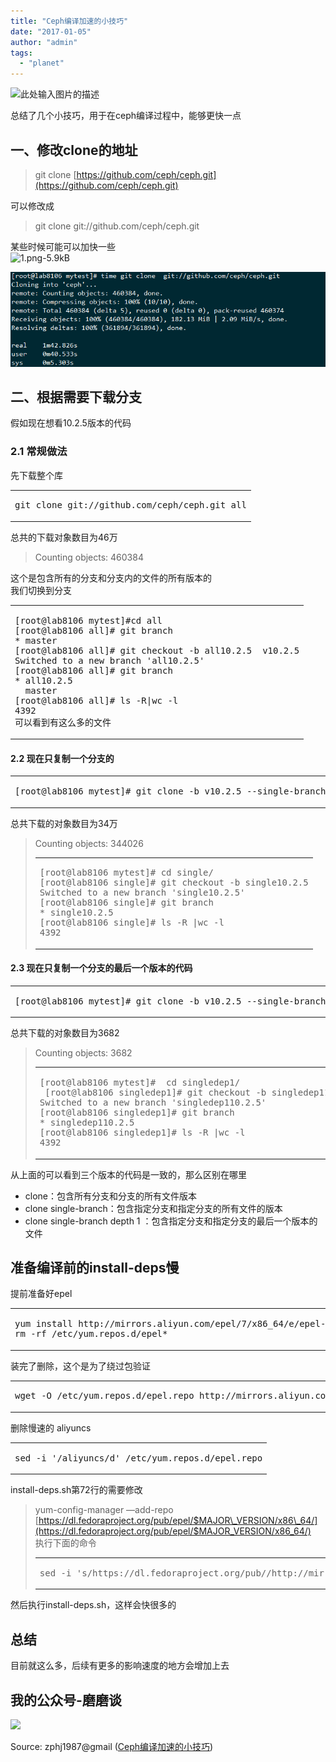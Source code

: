 ```yaml
---
title: "Ceph编译加速的小技巧"
date: "2017-01-05"
author: "admin"
tags: 
  - "planet"
---
```


  
![此处输入图片的描述](images/octoalien.jpg)  

总结了几个小技巧，用于在ceph编译过程中，能够更快一点  

## 一、修改clone的地址

> git clone [https://github.com/ceph/ceph.git](https://github.com/ceph/ceph.git)

可以修改成

> git clone git://github.com/ceph/ceph.git

某些时候可能可以加快一些  
![1.png-5.9kB](images/1.png)

![1.png-5.](images/2.png)

## 二、根据需要下载分支

假如现在想看10.2.5版本的代码

### 2.1 常规做法

先下载整个库  

<table><tbody><tr><td class="code"><pre><span class="line">git <span class="built_in">clone</span> git://github.com/ceph/ceph.git all</span><br></pre></td></tr></tbody></table>

总共的下载对象数目为46万

> Counting objects: 460384

这个是包含所有的分支和分支内的文件的所有版本的  
我们切换到分支  

<table><tbody><tr><td class="code"><pre><span class="line">[root@lab8106 mytest]<span class="comment">#cd all</span></span><br><span class="line">[root@lab8106 all]<span class="comment"># git branch</span></span><br><span class="line">* master</span><br><span class="line">[root@lab8106 all]<span class="comment"># git checkout -b all10.2.5  v10.2.5</span></span><br><span class="line">Switched to a new branch <span class="string">'all10.2.5'</span></span><br><span class="line">[root@lab8106 all]<span class="comment"># git branch</span></span><br><span class="line">* all10.<span class="number">2.5</span></span><br><span class="line">  master</span><br><span class="line">[root@lab8106 all]<span class="comment"># ls -R|wc -l</span></span><br><span class="line"><span class="number">4392</span></span><br><span class="line">可以看到有这么多的文件</span><br></pre></td></tr></tbody></table>

#### 2.2 现在只复制一个分支的

<table><tbody><tr><td class="code"><pre><span class="line">[root@lab8106 mytest]<span class="comment"># git clone -b v10.2.5 --single-branch   git://github.com/ceph/ceph.git single</span></span><br></pre></td></tr></tbody></table>

总共下载的对象数目为34万

> Counting objects: 344026  
> 
> <table><tbody><tr><td class="code"><pre><span class="line">[root@lab8106 mytest]<span class="comment"># cd single/</span></span><br><span class="line">[root@lab8106 single]<span class="comment"># git checkout -b single10.2.5</span></span><br><span class="line">Switched to a new branch <span class="string">'single10.2.5'</span></span><br><span class="line">[root@lab8106 single]<span class="comment"># git branch</span></span><br><span class="line">* single10.<span class="number">2.5</span></span><br><span class="line">[root@lab8106 single]<span class="comment"># ls -R |wc -l</span></span><br><span class="line"><span class="number">4392</span></span><br></pre></td></tr></tbody></table>

#### 2.3 现在只复制一个分支的最后一个版本的代码

<table><tbody><tr><td class="code"><pre><span class="line">[root@lab8106 mytest]<span class="comment"># git clone -b v10.2.5 --single-branch --depth 1  git://github.com/ceph/ceph.git singledep1</span></span><br></pre></td></tr></tbody></table>

总共下载的对象数目为3682

> Counting objects: 3682  
> 
> <table><tbody><tr><td class="code"><pre><span class="line">[root@lab8106 mytest]<span class="comment">#  cd singledep1/</span></span><br><span class="line"> [root@lab8106 singledep1]<span class="comment"># git checkout -b singledep110.2.5</span></span><br><span class="line">Switched to a new branch <span class="string">'singledep110.2.5'</span></span><br><span class="line">[root@lab8106 singledep1]<span class="comment"># git branch</span></span><br><span class="line">* singledep110.<span class="number">2.5</span></span><br><span class="line">[root@lab8106 singledep1]<span class="comment"># ls -R |wc -l</span></span><br><span class="line"><span class="number">4392</span></span><br></pre></td></tr></tbody></table>

从上面的可以看到三个版本的代码是一致的，那么区别在哪里

- clone：包含所有分支和分支的所有文件版本
- clone single-branch：包含指定分支和指定分支的所有文件的版本
- clone single-branch depth 1 ：包含指定分支和指定分支的最后一个版本的文件

## 准备编译前的install-deps慢

提前准备好epel  

<table><tbody><tr><td class="code"><pre><span class="line">yum install http://mirrors.aliyun.com/epel/<span class="number">7</span>/x86_64/e/epel-release-<span class="number">7</span>-<span class="number">8</span>.noarch.rpm</span><br><span class="line">rm -rf /etc/yum.repos.d/epel*</span><br></pre></td></tr></tbody></table>

装完了删除，这个是为了绕过包验证  

<table><tbody><tr><td class="code"><pre><span class="line">wget -O /etc/yum.repos.d/epel.repo http://mirrors.aliyun.com/repo/epel-<span class="number">7</span>.repo</span><br></pre></td></tr></tbody></table>

删除慢速的 aliyuncs  

<table><tbody><tr><td class="code"><pre><span class="line">sed -i <span class="string">'/aliyuncs/d'</span> /etc/yum.repos.d/epel.repo</span><br></pre></td></tr></tbody></table>

install-deps.sh第72行的需要修改

> yum-config-manager —add-repo [https://dl.fedoraproject.org/pub/epel/$MAJOR\_VERSION/x86\_64/](https://dl.fedoraproject.org/pub/epel/$MAJOR_VERSION/x86_64/)  
> 执行下面的命令  
> 
> <table><tbody><tr><td class="code"><pre><span class="line">sed -i <span class="string">'s/https://dl.fedoraproject.org/pub//http://mirrors.aliyun.com//g'</span> install-deps.sh</span><br></pre></td></tr></tbody></table>

然后执行install-deps.sh，这样会快很多的

## 总结

目前就这么多，后续有更多的影响速度的地方会增加上去

## 我的公众号-磨磨谈

  
![](images/qrcode_for_gh_6998a54d68f7_430.jpg)  

Source: zphj1987@gmail ([Ceph编译加速的小技巧](http://www.zphj1987.com/2017/01/05/Ceph-compile-speedup/))
